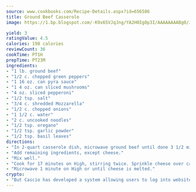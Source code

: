 ```yaml
---
source: www.cookbooks.com/Recipe-Details.aspx?id=656586
title: Ground Beef Casserole
image: https://1.bp.blogspot.com/-K9x65VJqJng/YA2H0Ig8p3I/AAAAAAAABg0/JRKr7ZzesxofwlGw6YudXad_aQn9BD52QCLcBGAsYHQ/s299/2.png

yield: 3
ratingValue: 4.5
calories: 198 calories
reviewCount: 36
cookTime: PT1H
prepTime: PT23M
ingredients:
- "1 lb. ground beef"
- "1/2 c. chopped green peppers"
- "1 16 oz. can pyra sauce"
- "1 4 oz. can sliced mushrooms"
- "4 oz. sliced pepperoni"
- "1/2 tsp. salt"
- "3/4 c. shredded Mozzarella"
- "1/2 c. chopped onions"
- "1 1/2 c. water"
- "2 c. uncooked noodles"
- "1/2 tsp. oregano"
- "1/2 tsp. garlic powder"
- "1/2 tsp. basil leaves"
directions:
- "In 2-quart casserole dish, microwave ground beef until done 3 1/2 minutes, stirring often."
- "Add remaining ingredients, except cheese."
- "Mix well."
- "Cook for 17 minutes on High, stirring twice. Sprinkle cheese over casserole."
- "Microwave 1 minute on High or until cheese is melted."
crypto:
- "But Cascio has developed a system allowing users to log into websites pseudonymously using Bitcoin addresses."
---
```

